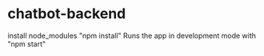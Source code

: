 # chatbot-backend
install node_modules "npm install"
Runs the app in development mode with "npm start"
